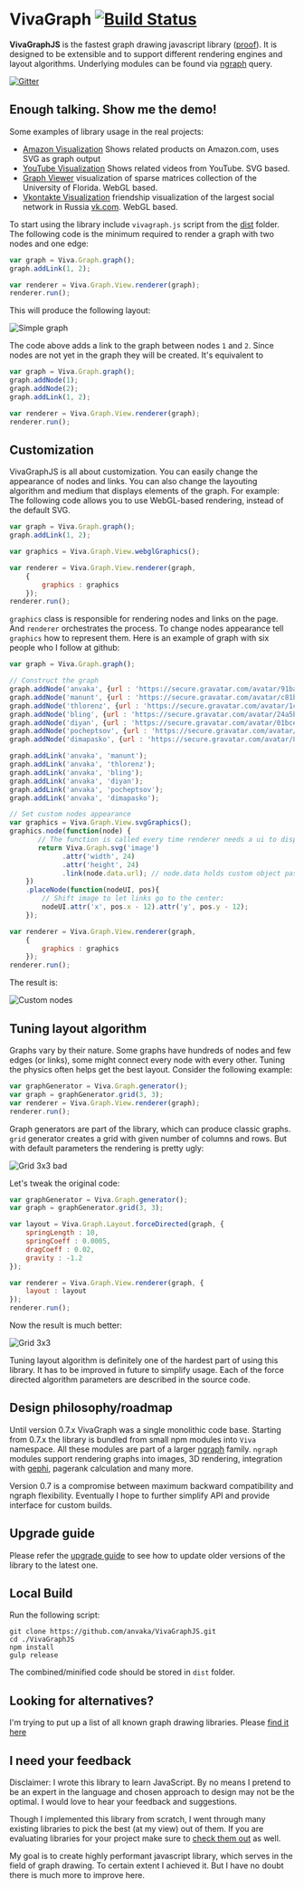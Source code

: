 VivaGraph [![Build Status](https://travis-ci.org/anvaka/VivaGraphJS.svg)](https://travis-ci.org/anvaka/VivaGraphJS)
==================================================
**VivaGraphJS** is the fastest graph drawing javascript library ([proof](https://www.youtube.com/watch?v=Ax7KSQZ0_hk)). It is designed to be extensible and to support different
rendering engines and layout algorithms. Underlying modules can be found via [ngraph](https://www.npmjs.com/search?q=ngraph) query.

[![Gitter](https://badges.gitter.im/Join%20Chat.svg)](https://gitter.im/anvaka/VivaGraphJS?utm_source=badge&utm_medium=badge&utm_campaign=pr-badge)

Enough talking. Show me the demo!
----------------------------------------------------
Some examples of library usage in the real projects:

* [Amazon Visualization](http://www.yasiv.com/amazon#/Search?q=graph%20drawing&category=Books&lang=US) Shows related products on Amazon.com, uses SVG as graph output
* [YouTube Visualization](http://www.yasiv.com/youtube#/Search?q=write%20in%20c) Shows related videos from YouTube. SVG based.
* [Graph Viewer](http://www.yasiv.com/graphs#Bai/rw496) visualization of sparse matrices collection of the University of Florida. WebGL based.
* [Vkontakte Visualization](http://www.yasiv.com/vk) friendship visualization of the largest social network in Russia [vk.com](https://vk.com). WebGL based.

To start using the library include `vivagraph.js` script from the [dist](https://github.com/anvaka/VivaGraphJS/tree/master/dist)
folder. The following code is the minimum required to render a graph with two nodes and one edge:

```javascript
var graph = Viva.Graph.graph();
graph.addLink(1, 2);

var renderer = Viva.Graph.View.renderer(graph);
renderer.run();
```

This will produce the following layout:

![Simple graph](https://github.com/anvaka/VivaGraphJS/raw/master/packages/Images/mingraph.png)

The code above adds a link to the graph between nodes `1` and `2`. Since nodes
are not yet in the graph they will be created. It's equivalent to

```javascript
var graph = Viva.Graph.graph();
graph.addNode(1);
graph.addNode(2);
graph.addLink(1, 2);

var renderer = Viva.Graph.View.renderer(graph);
renderer.run();
```

Customization
----------------------------------------------------
VivaGraphJS is all about customization. You can easily change the appearance of
nodes and links. You can also change the layouting algorithm and medium that
displays elements of the graph. For example: The following code allows you to
use WebGL-based rendering, instead of the default SVG.

```javascript
var graph = Viva.Graph.graph();
graph.addLink(1, 2);

var graphics = Viva.Graph.View.webglGraphics();

var renderer = Viva.Graph.View.renderer(graph,
    {
        graphics : graphics
    });
renderer.run();
```

`graphics` class is responsible for rendering nodes and links on the page. And `renderer` orchestrates the process. To change nodes appearance tell `graphics` how to represent them. Here is an example of graph with six people who I follow at github:

```javascript
var graph = Viva.Graph.graph();

// Construct the graph
graph.addNode('anvaka', {url : 'https://secure.gravatar.com/avatar/91bad8ceeec43ae303790f8fe238164b'});
graph.addNode('manunt', {url : 'https://secure.gravatar.com/avatar/c81bfc2cf23958504617dd4fada3afa8'});
graph.addNode('thlorenz', {url : 'https://secure.gravatar.com/avatar/1c9054d6242bffd5fd25ec652a2b79cc'});
graph.addNode('bling', {url : 'https://secure.gravatar.com/avatar/24a5b6e62e9a486743a71e0a0a4f71af'});
graph.addNode('diyan', {url : 'https://secure.gravatar.com/avatar/01bce7702975191fdc402565bd1045a8?'});
graph.addNode('pocheptsov', {url : 'https://secure.gravatar.com/avatar/13da974fc9716b42f5d62e3c8056c718'});
graph.addNode('dimapasko', {url : 'https://secure.gravatar.com/avatar/8e587a4232502a9f1ca14e2810e3c3dd'});

graph.addLink('anvaka', 'manunt');
graph.addLink('anvaka', 'thlorenz');
graph.addLink('anvaka', 'bling');
graph.addLink('anvaka', 'diyan');
graph.addLink('anvaka', 'pocheptsov');
graph.addLink('anvaka', 'dimapasko');

// Set custom nodes appearance
var graphics = Viva.Graph.View.svgGraphics();
graphics.node(function(node) {
       // The function is called every time renderer needs a ui to display node
       return Viva.Graph.svg('image')
             .attr('width', 24)
             .attr('height', 24)
             .link(node.data.url); // node.data holds custom object passed to graph.addNode();
    })
    .placeNode(function(nodeUI, pos){
        // Shift image to let links go to the center:
        nodeUI.attr('x', pos.x - 12).attr('y', pos.y - 12);
    });

var renderer = Viva.Graph.View.renderer(graph,
    {
        graphics : graphics
    });
renderer.run();
```

The result is:

![Custom nodes](https://github.com/anvaka/VivaGraphJS/raw/master/packages/Images/customNode.png)


Tuning layout algorithm
----------------------------------------------------
Graphs vary by their nature. Some graphs have hundreds of nodes and few edges (or links), some might connect every node with every other. Tuning the physics often helps get the best layout.
Consider the following example:

```javascript
var graphGenerator = Viva.Graph.generator();
var graph = graphGenerator.grid(3, 3);
var renderer = Viva.Graph.View.renderer(graph);
renderer.run();
```

Graph generators are part of the library, which can produce classic graphs.
`grid` generator creates a grid with given number of columns and rows. But with
default parameters the rendering is pretty ugly:

![Grid 3x3 bad](https://github.com/anvaka/VivaGraphJS/raw/master/packages/Images/gridBad.png)

Let's tweak the original code:

```javascript
var graphGenerator = Viva.Graph.generator();
var graph = graphGenerator.grid(3, 3);

var layout = Viva.Graph.Layout.forceDirected(graph, {
    springLength : 10,
    springCoeff : 0.0005,
    dragCoeff : 0.02,
    gravity : -1.2
});

var renderer = Viva.Graph.View.renderer(graph, {
    layout : layout
});
renderer.run();
```

Now the result is much better:

![Grid 3x3](https://github.com/anvaka/VivaGraphJS/raw/master/packages/Images/gridGood.png)

Tuning layout algorithm is definitely one of the hardest part of using this library.
It has to be improved in future to simplify usage. Each of the force directed
algorithm parameters are described in the source code.

Design philosophy/roadmap
-------------------------

Until version 0.7.x VivaGraph was a single monolithic code base. Starting from
0.7.x the library is bundled from small npm modules into `Viva` namespace.
All these modules are part of a larger [ngraph](https://github.com/anvaka/ngraph)
family. `ngraph` modules support rendering graphs into images, 3D rendering,
integration with [gephi](https://gephi.org/), pagerank calculation and many more.

Version 0.7 is a compromise between maximum backward compatibility and ngraph
flexibility. Eventually I hope to further simplify API and provide interface
for custom builds.

Upgrade guide
-------------

Please refer the [upgrade guide](https://github.com/anvaka/VivaGraphJS/blob/master/docs/upgrade_guide.md) to see how to update older versions of the library to the latest one.

Local Build
-----------
Run the following script:
```
git clone https://github.com/anvaka/VivaGraphJS.git
cd ./VivaGraphJS
npm install
gulp release
```
The combined/minified code should be stored in ```dist``` folder.

Looking for alternatives?
-------------------------

I'm trying to put up a list of all known graph drawing libraries.
Please [find it here](http://anvaka.github.io/graph-drawing-libraries/#/all)

I need your feedback
----------------------------------------------------
Disclaimer: I wrote this library to learn JavaScript. By no means I pretend to
be an expert in the language and chosen approach to design may not be the optimal.
I would love to hear your feedback and suggestions.

Though I implemented this library from scratch, I went through many existing
libraries to pick the best (at my view) out of them. If you are evaluating libraries
for your project make sure to [check them out](http://anvaka.github.io/graph-drawing-libraries/#/all)
as well.

My goal is to create highly performant javascript library, which serves in the
field of graph drawing. To certain extent I achieved it. But I have no doubt
there is much more to improve here.
